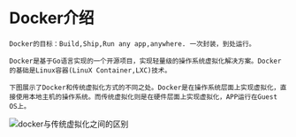 # Docker介绍
```
Docker的目标：Build,Ship,Run any app,anywhere. 一次封装，到处运行。

Docker是基于Go语言实现的一个开源项目，实现轻量级的操作系统虚拟化解决方案。Docker的基础是Linux容器(LinuX Container,LXC)技术。

下图展示了Docker和传统虚拟化方式的不同之处。Docker是在操作系统层面上实现虚拟化，直接使用本地主机的操作系统。而传统虚拟化则是在硬件层面上实现虚拟化，APP运行在Guest OS上。 
```
![docker与传统虚拟化之间的区别](https://github.com/felix1115/Docs/Images/docker-1.png)
